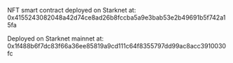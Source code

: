 NFT smart contract deployed on Starknet at: 0x4155243082048a42d74ce8ad26b8fccba5a9e3bab53e2b49691b5f742a15fa

Deployed on Starknet mainnet at: 0x1f488b6f7dc83f66a36ee85819a9cd111c64f8355797dd99ac8acc3910030fc